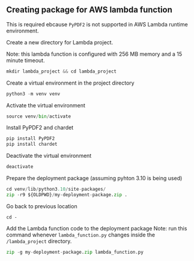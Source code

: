 ## Creating package for AWS lambda function

This is required ebcause `PyPDF2` is not supported in AWS Lambda runtime environment.

Create a new directory for Lambda project.

Note: this lambda function is configured with 256 MB memory and a 15 minute timeout.

```python
mkdir lambda_project && cd lambda_project
```

Create a virtual environment in the project directory

```python
python3 -m venv venv
```

Activate the virtual environment

```python
source venv/bin/activate
```

Install PyPDF2 and chardet

```python
pip install PyPDF2
pip install chardet
```

Deactivate the virtual environment

```python
deactivate
```

Prepare the deployment package (assuming pyhton 3.10 is being used)

```python
cd venv/lib/python3.10/site-packages/
zip -r9 ${OLDPWD}/my-deployment-package.zip .
```

Go back to previous location

```pythoncd 
cd -
```

Add the Lambda function code to the deployment package
Note: run this command whenever `lambda_function.py` changes inside the `/lambda_project` directory.

```python
zip -g my-deployment-package.zip lambda_function.py
```
